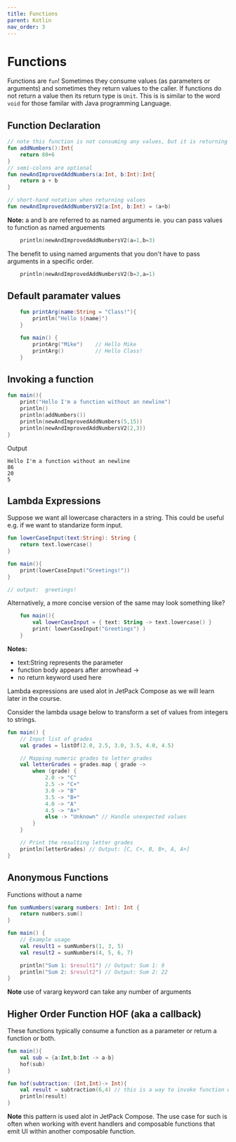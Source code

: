 ```yaml
---
title: Functions
parent: Kotlin
nav_order: 3
---
```


# Functions

Functions are `fun`! Sometimes they consume values (as parameters or arguments) and sometimes they return values
to the caller. If functions do not return a value then its return type is `Unit`. This 
is is similar to the word `void` for those familar with Java programming Language.

## Function Declaration
```kotlin
// note this function is not consuming any values, but it is returning an Int
fun addNumbers():Int{
    return 80+6
}
// semi-colons are optional
fun newAndImprovedAddNumbers(a:Int, b:Int):Int{
    return a + b
}

// short-hand notation when returning values
fun newAndImprovedAddNumbersV2(a:Int, b:Int) = (a+b)
```
**Note:** a and b are referred to as named arguments ie. you can pass values to function
as named arguements
```kotlin
    println(newAndImprovedAddNumbersV2(a=1,b=3)
```
The benefit to using named arguments that you don't have to pass arguments in a specific order.
```kotlin
    println(newAndImprovedAddNumbersV2(b=3,a=1)
```

## Default paramater values
```kotlin
    fun printArg(name:String = "Class!"){
        println("Hello ${name}")
    }

    fun main() {
        printArg("Mike")    // Hello Mike
        printArg()          // Hello Class!
    }
```

## Invoking a function
```kotlin
fun main(){
    print("Hello I'm a function without an newline")
    println()
    println(addNumbers())
    println(newAndImprovedAddNumbers(5,15))
    println(newAndImprovedAddNumbersV2(2,3))
}
```

Output
```
Hello I'm a function without an newline
86
20
5
```

## Lambda Expressions

Suppose we want all lowercase characters in a string. This could be useful
e.g. if we want to standarize form input.
```kotlin
fun lowerCaseInput(text:String): String {
    return text.lowercase()
}

fun main(){
    print(lowerCaseInput("Greetings!"))
}

// output:  greetings!
```
Alternatively, a more concise version of the same may look something like?

```kotlin
    fun main(){
        val lowerCaseInput = { text: String -> text.lowercase() }
        print( lowerCaseInput("Greetings") )
    }
```

**Notes:** 
- text:String represents the parameter
- function body appears after arrowhead ->
- no return keyword used here

Lambda expressions are used alot in JetPack Compose as we will learn later in the course.

Consider the lambda usage below to transform a set of values from integers to strings.

```kotlin
fun main() {
    // Input list of grades
    val grades = listOf(2.0, 2.5, 3.0, 3.5, 4.0, 4.5)

    // Mapping numeric grades to letter grades
    val letterGrades = grades.map { grade ->
        when (grade) {
            2.0 -> "C"
            2.5 -> "C+"
            3.0 -> "B"
            3.5 -> "B+"
            4.0 -> "A"
            4.5 -> "A+"
            else -> "Unknown" // Handle unexpected values
        }
    }

    // Print the resulting letter grades
    println(letterGrades) // Output: [C, C+, B, B+, A, A+]
}
```

## Anonymous Functions 
Functions without a name

```kotlin
fun sumNumbers(vararg numbers: Int): Int {
    return numbers.sum()
}

fun main() {
    // Example usage
    val result1 = sumNumbers(1, 3, 5)
    val result2 = sumNumbers(4, 5, 6, 7)

    println("Sum 1: $result1") // Output: Sum 1: 9
    println("Sum 2: $result2") // Output: Sum 2: 22
}
```
**Note** use of vararg keyword can take any number of arguments

## Higher Order Function HOF (aka a callback)

These functions typically consume a function as a parameter or return a
function or both.

```kotlin
fun main(){
    val sub = {a:Int,b:Int -> a-b}
    hof(sub)
}

fun hof(subtraction: (Int,Int)-> Int){
    val result = subtraction(6,4) // this is a way to invoke function within hof function
    println(result)
}
```

**Note** this pattern is used alot in JetPack Compose. The use case for such 
is often when working with event handlers and composable functions that emit UI
within another composable function. 

